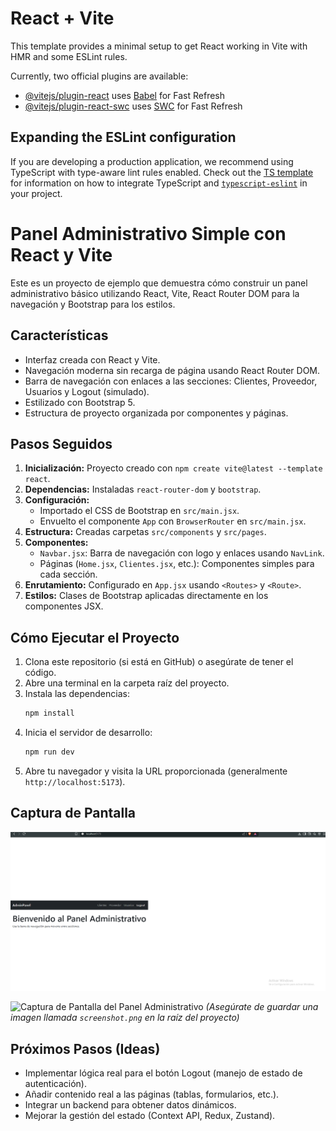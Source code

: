 # React + Vite

This template provides a minimal setup to get React working in Vite with HMR and some ESLint rules.

Currently, two official plugins are available:

- [@vitejs/plugin-react](https://github.com/vitejs/vite-plugin-react/blob/main/packages/plugin-react) uses [Babel](https://babeljs.io/) for Fast Refresh
- [@vitejs/plugin-react-swc](https://github.com/vitejs/vite-plugin-react/blob/main/packages/plugin-react-swc) uses [SWC](https://swc.rs/) for Fast Refresh

## Expanding the ESLint configuration

If you are developing a production application, we recommend using TypeScript with type-aware lint rules enabled. Check out the [TS template](https://github.com/vitejs/vite/tree/main/packages/create-vite/template-react-ts) for information on how to integrate TypeScript and [`typescript-eslint`](https://typescript-eslint.io) in your project.



# Panel Administrativo Simple con React y Vite

Este es un proyecto de ejemplo que demuestra cómo construir un panel administrativo básico utilizando React, Vite, React Router DOM para la navegación y Bootstrap para los estilos.

## Características

*   Interfaz creada con React y Vite.
*   Navegación moderna sin recarga de página usando React Router DOM.
*   Barra de navegación con enlaces a las secciones: Clientes, Proveedor, Usuarios y Logout (simulado).
*   Estilizado con Bootstrap 5.
*   Estructura de proyecto organizada por componentes y páginas.

## Pasos Seguidos

1.  **Inicialización:** Proyecto creado con `npm create vite@latest --template react`.
2.  **Dependencias:** Instaladas `react-router-dom` y `bootstrap`.
3.  **Configuración:**
    *   Importado el CSS de Bootstrap en `src/main.jsx`.
    *   Envuelto el componente `App` con `BrowserRouter` en `src/main.jsx`.
4.  **Estructura:** Creadas carpetas `src/components` y `src/pages`.
5.  **Componentes:**
    *   `Navbar.jsx`: Barra de navegación con logo y enlaces usando `NavLink`.
    *   Páginas (`Home.jsx`, `Clientes.jsx`, etc.): Componentes simples para cada sección.
6.  **Enrutamiento:** Configurado en `App.jsx` usando `<Routes>` y `<Route>`.
7.  **Estilos:** Clases de Bootstrap aplicadas directamente en los componentes JSX.

## Cómo Ejecutar el Proyecto

1.  Clona este repositorio (si está en GitHub) o asegúrate de tener el código.
2.  Abre una terminal en la carpeta raíz del proyecto.
3.  Instala las dependencias:
    ```bash
    npm install
    ```
4.  Inicia el servidor de desarrollo:
    ```bash
    npm run dev
    ```
5.  Abre tu navegador y visita la URL proporcionada (generalmente `http://localhost:5173`).

## Captura de Pantalla

![alt text](image-1.png)

![Captura de Pantalla del Panel Administrativo](./screenshot.png)
*(Asegúrate de guardar una imagen llamada `screenshot.png` en la raíz del proyecto)*

## Próximos Pasos (Ideas)

*   Implementar lógica real para el botón Logout (manejo de estado de autenticación).
*   Añadir contenido real a las páginas (tablas, formularios, etc.).
*   Integrar un backend para obtener datos dinámicos.
*   Mejorar la gestión del estado (Context API, Redux, Zustand).
